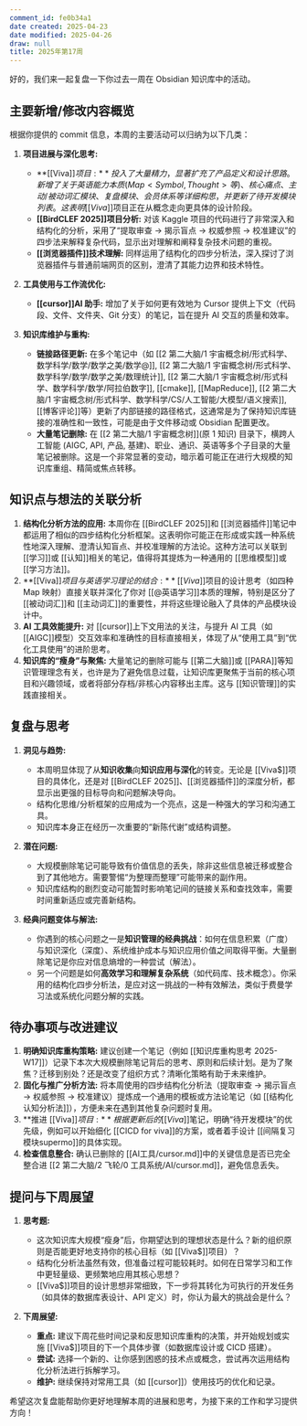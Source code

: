 ```yaml
---
comment_id: fe0b34a1
date created: 2025-04-23
date modified: 2025-04-26
draw: null
title: 2025年第17周
---
```

好的，我们来一起复盘一下你过去一周在 Obsidian 知识库中的活动。

## 主要新增/修改内容概览

根据你提供的 commit 信息，本周的主要活动可以归纳为以下几类：

1. **项目进展与深化思考:**
    * **[[Viva$]]项目:** 投入了大量精力，显著扩充了产品定义和设计思路。新增了关于英语能力本质 (Map<Symbol, Thought>等)、核心痛点、主动/被动词汇模块、复盘模块、会员体系等详细构思，并更新了待开发模块列表。这表明 [[Viva$]]项目正在从概念走向更具体的设计阶段。
    * **[[BirdCLEF 2025]]项目分析:** 对该 Kaggle 项目的代码进行了非常深入和结构化的分析，采用了“提取审查 -> 揭示盲点 -> 权威参照 -> 校准建议”的四步法来解释复杂代码，显示出对理解和阐释复杂技术问题的重视。
    * **[[浏览器插件]]技术理解:** 同样运用了结构化的四步分析法，深入探讨了浏览器插件与普通前端网页的区别，澄清了其能力边界和技术特性。

2. **工具使用与工作流优化:**
    * **[[cursor]]AI 助手:** 增加了关于如何更有效地为 Cursor 提供上下文（代码段、文件、文件夹、Git 分支）的笔记，旨在提升 AI 交互的质量和效率。

3. **知识库维护与重构:**
    * **链接路径更新:** 在多个笔记中（如 [[2 第二大脑/1 宇宙概念树/形式科学、数学科学/数学/数学之美/数学@]], [[2 第二大脑/1 宇宙概念树/形式科学、数学科学/数学/数学之美/数理统计]], [[2 第二大脑/1 宇宙概念树/形式科学、数学科学/数学/阿拉伯数字]], [[cmake]], [[MapReduce]], [[2 第二大脑/1 宇宙概念树/形式科学、数学科学/CS/人工智能/大模型/语义搜索]], [[博客评论]]等）更新了内部链接的路径格式，这通常是为了保持知识库链接的准确性和一致性，可能是由于文件移动或 Obsidian 配置更改。
    * **大量笔记删除:** 在 [[2 第二大脑/1 宇宙概念树]](原 1 知识) 目录下，横跨人工智能 (AIGC, API, 产品, 基建)、职业、通识、英语等多个子目录的大量笔记被删除。这是一个非常显著的变动，暗示着可能正在进行大规模的知识库重组、精简或焦点转移。

## 知识点与想法的关联分析

1. **结构化分析方法的应用:** 本周你在 [[BirdCLEF 2025]]和 [[浏览器插件]]笔记中都运用了相似的四步结构化分析框架。这表明你可能正在形成或实践一种系统性地深入理解、澄清认知盲点、并校准理解的方法论。这种方法可以关联到 [[学习]]或 [[认知]]相关的笔记，值得将其提炼为一种通用的 [[思维模型]]或 [[学习方法]]。
2. **[[Viva$]]项目与英语学习理论的结合:** [[Viva$]]项目的设计思考（如四种 Map 映射）直接关联并深化了你对 [[@英语学习]]本质的理解，特别是区分了 [[被动词汇]]和 [[主动词汇]]的重要性，并将这些理论融入了具体的产品模块设计中。
3. **AI 工具效能提升:** 对 [[cursor]]上下文用法的关注，与提升 AI 工具（如 [[AIGC]]模型）交互效率和准确性的目标直接相关，体现了从“使用工具”到“优化工具使用”的进阶思考。
4. **知识库的“瘦身”与聚焦:** 大量笔记的删除可能与 [[第二大脑]]或 [[PARA]]等知识管理理念有关，也许是为了避免信息过载，让知识库更聚焦于当前的核心项目和兴趣领域，或者将部分存档/非核心内容移出主库。这与 [[知识管理]]的实践直接相关。

## 复盘与思考

1. **洞见与趋势:**
    * 本周明显体现了从**知识收集**向**知识应用与深化**的转变。无论是 [[Viva$]]项目的具体化，还是对 [[BirdCLEF 2025]]、[[浏览器插件]]的深度分析，都显示出更强的目标导向和问题解决导向。
    * 结构化思维/分析框架的应用成为一个亮点，这是一种强大的学习和沟通工具。
    * 知识库本身正在经历一次重要的“新陈代谢”或结构调整。

2. **潜在问题:**
    * 大规模删除笔记可能导致有价值信息的丢失，除非这些信息被迁移或整合到了其他地方。需要警惕“为整理而整理”可能带来的副作用。
    * 知识库结构的剧烈变动可能暂时影响笔记间的链接关系和查找效率，需要时间重新适应或完善新结构。

3. **经典问题变体与解法:**
    * 你遇到的核心问题之一是**知识管理的经典挑战**：如何在信息积累（广度）与知识深化（深度）、系统维护成本与知识应用价值之间取得平衡。大量删除笔记是你应对信息熵增的一种尝试（解法）。
    * 另一个问题是如何**高效学习和理解复杂系统**（如代码库、技术概念）。你采用的结构化四步分析法，是应对这一挑战的一种有效解法，类似于费曼学习法或系统化问题分解的实践。

## 待办事项与改进建议

1. **明确知识库重构策略:** 建议创建一个笔记（例如 [[知识库重构思考 2025-W17]]）记录下本次大规模删除笔记背后的思考、原则和后续计划。是为了聚焦？迁移到别处？还是改变了组织方式？清晰化策略有助于未来维护。
2. **固化与推广分析方法:** 将本周使用的四步结构化分析法（提取审查 -> 揭示盲点 -> 权威参照 -> 校准建议）提炼成一个通用的模板或方法论笔记（如 [[结构化认知分析法]]），方便未来在遇到其他复杂问题时复用。
3. **推进 [[Viva$]]项目:** 根据更新后的 [[Viva$]]笔记，明确“待开发模块”的优先级，例如可以开始细化 [[CICD for viva]]的方案，或者着手设计 [[间隔复习模块supermo]]的具体实现。
4. **检查信息整合:** 确认已删除的 [[AI工具/cursor.md]]中的关键信息是否已完全整合进 [[2 第二大脑/2 飞轮/0 工具系统/AI/cursor.md]]，避免信息丢失。

## 提问与下周展望

1. **思考题:**
    * 这次知识库大规模“瘦身”后，你期望达到的理想状态是什么？新的组织原则是否能更好地支持你的核心目标（如 [[Viva$]]项目）？
    * 结构化分析法虽然有效，但准备过程可能较耗时。如何在日常学习和工作中更轻量级、更频繁地应用其核心思想？
    * [[Viva$]]项目的设计思想非常细致，下一步将其转化为可执行的开发任务（如具体的数据库表设计、API 定义）时，你认为最大的挑战会是什么？

2. **下周展望:**
    * **重点:** 建议下周花些时间记录和反思知识库重构的决策，并开始规划或实施 [[Viva$]]项目的下一个具体步骤（如数据库设计或 CICD 搭建）。
    * **尝试:** 选择一个新的、让你感到困惑的技术点或概念，尝试再次运用结构化分析法进行拆解学习。
    * **维护:** 继续保持对常用工具（如 [[cursor]]）使用技巧的优化和记录。

希望这次复盘能帮助你更好地理解本周的进展和思考，为接下来的工作和学习提供方向！
